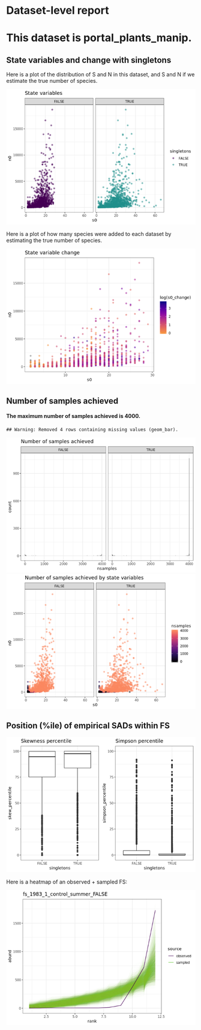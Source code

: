 Dataset-level report
================

This dataset is portal\_plants\_manip.
======================================

State variables and change with singletons
------------------------------------------

Here is a plot of the distribution of S and N in this dataset, and S and N if we estimate the true number of species.

![](portal_plants_manip_report_files/figure-markdown_github/statevars-1.png)

Here is a plot of how many species were added to each dataset by estimating the true number of species.

![](portal_plants_manip_report_files/figure-markdown_github/sv%20change-1.png)

Number of samples achieved
--------------------------

#### The maximum number of samples achieved is 4000.

    ## Warning: Removed 4 rows containing missing values (geom_bar).

![](portal_plants_manip_report_files/figure-markdown_github/plot%20nb%20samples-1.png)![](portal_plants_manip_report_files/figure-markdown_github/plot%20nb%20samples-2.png)

Position (%ile) of empirical SADs within FS
-------------------------------------------

![](portal_plants_manip_report_files/figure-markdown_github/empirical%20positions-1.png)

Here is a heatmap of an observed + sampled FS:

![](portal_plants_manip_report_files/figure-markdown_github/example%20heatmap-1.png)
